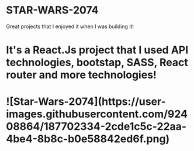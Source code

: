 # STAR-WARS-2074

Great projects that I enjoyed it when I was building it!
<h1>
It's a React.Js project that I used API technologies, bootstap, SASS, React router and more technologies!
<h1>
![Star-Wars-2074](https://user-images.githubusercontent.com/92408864/187702334-2cde1c5c-22aa-4be4-8b8c-b0e58842ed6f.png)
